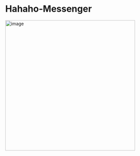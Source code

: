# Hahaho-Messenger
<img width="409" alt="image" src="https://github.com/TranDongUT/Hahaho-Messenger/assets/84276205/595d5501-0390-4cb1-b19f-a510f2a95e05">
